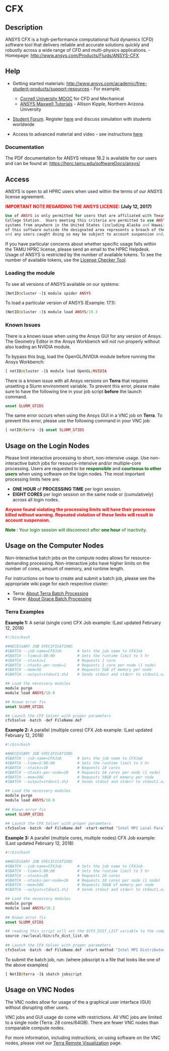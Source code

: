 # CFX

## Description

ANSYS CFX is a high-performance computational fluid dynamics (CFD) software tool that delivers reliable and accurate solutions quickly and robustly across a wide range of CFD and multi-physics applications. - Homepage: http://www.ansys.com/Products/Fluids/ANSYS-CFX

## Help

* Getting started materials: http://www.ansys.com/academic/free-student-products/support-resources - For example:
    * [Cornell University MOOC][1] for CFD and Mechanical
    * [ANSYS Maxwell Tutorials][2] - Allison Kipple, Northern Arizona University

* [Student Forum][3]. Register [here][4] and discuss simulation with students worldwide    
* Access to advanced material and video - see instructions [here][5]

### Documentation

The PDF documentation for ANSYS release 18.2 is available for our users and can be found at: https://hprc.tamu.edu/softwareDocs/ansys/ 

## Access

ANSYS is open to all HPRC users when used within the terms of our ANSYS license agreement. 

**<span style="color:red"> IMPORTANT NOTE REGARDING THE ANSYS LICENSE: </span>** **(July 12, 2017)**
```php
Use of ANSYS is only permitted for users that are affiliated with Texas A&M at 
College Station.  Users meeting this criteria are permitted to use ANSYS on HPRC 
systems from anywhere in the United States (including Alaska and Hawaii).  Use 
of this software outside the designated area represents a breach of the license 
and any users caught doing so may be subject to account suspension and/or other action.
```

If you have particular concerns about whether specific usage falls within the TAMU HPRC license, please send an email to the HPRC Helpdesk. Usage of ANSYS is restricted by the number of available tokens. To see the number of available tokens, use the [License Checker Tool](/kb3/Software/useful-tools/SW@License_Checker/ "wikilink").

### Loading the module

To see all versions of ANSYS available on our systems: 
```php 
[NetID@cluster ~]$ module spider ANSYS
```
To load a particular version of ANSYS (Example: 17.1): 
```php
[NetID@cluster ~]$ module load ANSYS/19.3
```

### Known Issues

There is a known issue when using the Ansys GUI for any version of Ansys. The Geometry Editor in the Ansys Workbench will not run properly without also loading an NVIDIA module.

To bypass this bug, load the OpenGL/NVIDIA module before running the Ansys Workbench: 
```php
[ netID@cluster ~]$ module load OpenGL/NVIDIA
```
There is a known issue with all Ansys versions on **Terra** that requires unsetting a Slurm environment variable. To prevent this error, please make sure to have the following line in your job script **before** the launch command. 

```php
unset SLURM_GTIDS
```

The same error occurs when using the Ansys GUI in a VNC job on **Terra**. To prevent this error, please use the following command in your VNC job: 

```php
[ netID@terra ~]$ unset SLURM_GTIDS
```

## Usage on the Login Nodes

Please limit interactive processing to short, non-intensive usage. Use non-interactive batch jobs for resource-intensive and/or multiple-core processing. Users are requested to be **<span style="color:darkgreen">responsible</span>** and **<span style="color:darkgreen">courteous to other users</span>** when using software on the login nodes. 
The most important processing limits here are:

* **ONE HOUR** of **PROCESSING TIME** per login session.
* **EIGHT CORES** per login session on the same node or (cumulatively) across all login nodes.

**<span style="color:red"> Anyone found violating the processing limits will have their processes killed without warning. Repeated violation of these limits will result in account suspension.</span>**

**<span style="color:darkgreen">Note </span>**: <span style="color:darkgreen">Your login session will disconnect after</span> **<span style = "color:darkgreen">one hour</span>** <span style="color:darkgreen">of inactivity. </span>

## Usage on the Computer Nodes

Non-interactive batch jobs on the compute nodes allows for resource-demanding processing. Non-interactive jobs have higher limits on the number of cores, amount of memory, and runtime length. 

For instructions on how to create and submit a batch job, please see the appropriate wiki page for each respective cluster: 

  - Terra: [ About Terra Batch Processing](/kb3/User-Guides/Terra/Terra@Batch/ "wikilink")
  - Grace: [ About Grace Batch Processing](/kb3/User-Guides/Grace/Grace@Batch/ "wikilink")

### Terra Examples

**Example 1:** A serial (single core) CFX Job example: (Last updated February 12, 2018) 
```php
#!/bin/bash

##NECESSARY JOB SPECIFICATIONS
#SBATCH --job-name=CFXJob       # Sets the job name to CFXJob
#SBATCH --time=5:00:00          # Sets the runtime limit to 5 hr
#SBATCH --ntasks=1              # Requests 1 core
#SBATCH --ntasks-per-node=1     # Requests 1 core per node (1 node)
#SBATCH --mem=5G                # Requests 5GB of memory per node
#SBATCH --output=stdout1.o%J    # Sends stdout and stderr to stdout1.o[jobID]

## Load the necessary modules
module purge
module load ANSYS/18.0

## Known error fix
unset SLURM_GTIDS 

## Launch the CFX Solver with proper parameters
cfx5solve -batch -def FileName.def 
```

**Example 2:** A parallel (multiple cores) CFX Job example: (Last updated February 12, 2018) 
```php
#!/bin/bash

##NECESSARY JOB SPECIFICATIONS
#SBATCH --job-name=CFXJob       # Sets the job name to CFXJob
#SBATCH --time=5:00:00          # Sets the runtime limit to 5 hr
#SBATCH --ntasks=10             # Requests 10 cores
#SBATCH --ntasks-per-node=10    # Requests 10 cores per node (1 node)
#SBATCH --mem=50G               # Requests 50GB of memory per node
#SBATCH --output=stdout1.o%J    # Sends stdout and stderr to stdout1.o[jobID]

## Load the necessary modules
module purge
module load ANSYS/18.0
  
## Known error fix
unset SLURM_GTIDS 
  
## Launch the CFX Solver with proper parameters
cfx5solve -batch -def FileName.def -start-method "Intel MPI Local Parallel" -part 10 
```

**Example 3:** A parallel (multiple cores, multiple nodes) CFX Job example: (Last updated February 12, 2018)
```php
#!/bin/bash

##NECESSARY JOB SPECIFICATIONS
#SBATCH --job-name=CFXJob       # Sets the job name to CFXJob
#SBATCH --time=5:00:00          # Sets the runtime limit to 5 hr
#SBATCH --ntasks=20             # Requests 20 cores
#SBATCH --ntasks-per-node=10    # Requests 10 cores per node (1 node)
#SBATCH --mem=50G               # Requests 50GB of memory per node
#SBATCH --output=stdout1.o%J    # Sends stdout and stderr to stdout1.o[jobID]

## Load the necessary modules
module purge
module load ANSYS/18.2
 
## Known error fix
unset SLURM_GTIDS 

## reading this script will set the $CFX_DIST_LIST variable to the compute nodes and the number of cores to use for each node 
source /sw/local/bin/cfx_dist_list.sh
 
## Launch the CFX Solver with proper parameters
cfx5solve -batch -def FileName.def -start-method "Intel MPI Distributed Parallel" -par-dist $CFX_DIST_LIST
```
To submit the batch job, run: (where jobscript is a file that looks like one of the above examples) 

```php
[ NetID@terra ~]$ sbatch jobscript
```

## Usage on VNC Nodes

The VNC nodes allow for usage of the a graphical user interface (GUI) without disrupting other users.

VNC jobs and GUI usage do come with restrictions. All VNC jobs are limited to a single node (Terra: 28 cores/64GB). There are fewer VNC nodes than comparable compute nodes.

For more information, including instructions, on using software on the VNC nodes, please visit our [Terra Remote Visualization](/kb3/Software/useful-tools/SW@Remote-Viz/) page. 



[1]: https://www.edx.org/course/a-hands-on-introduction-to-engineering-simulations
[2]: https://in.nau.edu/clean-energy-research/air-x-simulation/
[3]: https://studentcommunity.ansys.com/
[4]: https://studentcommunity.ansys.com/
[5]: https://studentcommunity.ansys.com/thread/experience-our-new-online-help/

